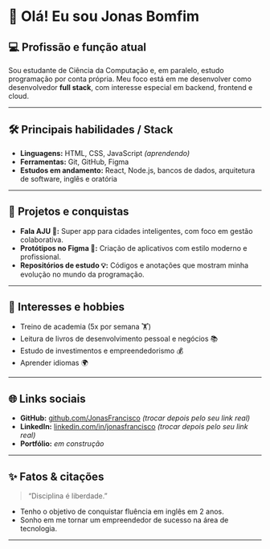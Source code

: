 # 👋 Olá! Eu sou Jonas Bomfim

## 💻 Profissão e função atual

Sou estudante de Ciência da Computação e, em paralelo, estudo programação por conta própria. Meu foco está em me desenvolver como desenvolvedor **full stack**, com interesse especial em backend, frontend e cloud.

---

## 🛠️ Principais habilidades / Stack

- **Linguagens:** HTML, CSS, JavaScript *(aprendendo)*
- **Ferramentas:** Git, GitHub, Figma
- **Estudos em andamento:** React, Node.js, bancos de dados, arquitetura de software, inglês e oratória

---

## 🚀 Projetos e conquistas

- **Fala AJU 📱:** Super app para cidades inteligentes, com foco em gestão colaborativa.
- **Protótipos no Figma 🎨:** Criação de aplicativos com estilo moderno e profissional.
- **Repositórios de estudo 💡:** Códigos e anotações que mostram minha evolução no mundo da programação.

---

## 🎸 Interesses e hobbies

- Treino de academia (5x por semana 🏋️)
- Leitura de livros de desenvolvimento pessoal e negócios 📚
- Estudo de investimentos e empreendedorismo 💰
- Aprender idiomas 🌍

---

## 🌐 Links sociais

- **GitHub:** [github.com/JonasFrancisco](https://github.com/JonasFrancisco) *(trocar depois pelo seu link real)*
- **LinkedIn:** [linkedin.com/in/jonasfrancisco](https://linkedin.com/in/jonasfrancisco) *(trocar depois pelo seu link real)*
- **Portfólio:** *em construção*

---

## ✨ Fatos & citações

> “Disciplina é liberdade.”

- Tenho o objetivo de conquistar fluência em inglês em 2 anos.
- Sonho em me tornar um empreendedor de sucesso na área de tecnologia.

---

<!-- Sinta-se à vontade para adaptar e evoluir este perfil conforme sua jornada! 🚀 -->
